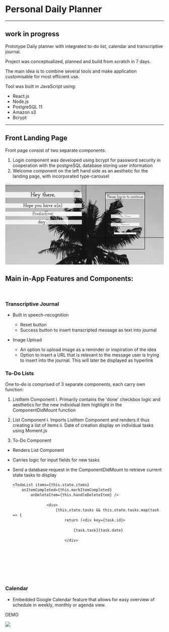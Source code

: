 # Personal Daily Planner
---

## work in progress ##


Prototype Daily planner with integrated to-do list, calendar and transcriptive journal. 

Project was conceptualized, planned and build from scratch in 7 days.

The main idea is to combine several tools and make application customisable for most efficient use.

Tool was built in JavaScript using:

* React.js
* Node.js
* PostgreSQL 11 
* Amazon s3 
* Bcrypt



___

## Front Landing Page

Front page consist of two separate components: 

1. Login component was developed using bcrypt for password security in cooperation with the postgreSQL database storing user information
2. Welcome component on the left hand side as an aesthetic for the landing page, with incorporated type-carousel


![](https://github.com/GitVictoria/final/blob/master/public/front-page.gif) 


 

<p align="center">
  <h2>Main in-App  Features and Components:</h2><br>
  <h3>Transcriptive Journal</h3> 
</p>

* Built in speech-recognition

  * Reset button 
  * Success button to insert transcripted message as text into journal

* Image Upload
  * An option to upload image as a reminder or inspiration of the idea
  * Option to insert a URL that is relevant to the message user is trying to insert into the journal. This will later be displayed as hyperlink


<p align="center">
  <h3>To-Do Lists</h3> 
</p>

One to-do is comprised of 3 separate components, each carry own function: 
1. ListItem Component 
  i. Primarily contains the 'done' checkbox logic and aesthetics for the new individual item highlight in the ComponentDidMount function

2. List Component 
  i. Imports ListItem Component and renders it thus creating a list of items
  ii. Date of creation display on individual tasks using Moment.js
  
3. To-Do Component 
  - Renders List Component
  - Carries logic for input fields for new tasks
  - Send a database request in the ComponentDidMount to retrieve current state tasks to display
  
  
     ```
     <TodoList items={this.state.items}
         onItemCompleted={this.markItemCompleted}
             onDeleteItem={this.handleDeleteItem} />
                                                         
                    <div>
                        {this.state.tasks && this.state.tasks.map(task => {
                            return (<div key={task.id}>

                                {task.task}{task.date}
                                
                            </div>





                          
                            

<p align="center">
  <h3>Calendar</h3> 
</p>

* Embedded Google Calendar feature that allows for easy overview of schedule in weekly, monthly or agenda view. 



DEMO 

![](https://github.com/GitVictoria/final/blob/master/public/app-demo.gif) 
